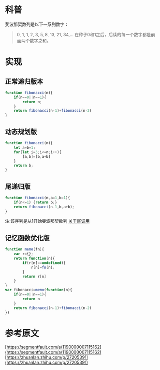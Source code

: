 # 科普
斐波那契数列是以下一系列数字：
> 0, 1, 1, 2, 3, 5, 8, 13, 21, 34,...
在种子0和1之后，后续的每一个数字都是前面两个数字之和。
# 实现
## 正常递归版本
```javascript
function fibonacci(n){
    if(n==0||n==1){
        return n;
    }
    return fibonacci(n-1)+fibonacci(n-2)
}
```
## 动态规划版
```javascript
function fibonacci(n){
    let a=b=1;
    for(let i=3;i<=n;i++){
        [a,b]=[b,a+b]
    }
    return b;
}
```
## 尾递归版
```javascript
function fibonacci(n,a=1,b=1){
    if(n<=1) {return b;}
    return fibonacci(n-1,b,a+b);
}
```
注:该序列是从1开始斐波那契数列
[关于尾调用](http://es6.ruanyifeng.com/#docs/function#%E5%B0%BE%E8%B0%83%E7%94%A8%E4%BC%98%E5%8C%96)
## 记忆函数优化版
```javascript
function memo(fn){
    var r={};
    return function(n){
        if(r[n]==undefined){
            r[n]=fn(n);
        }
        return r[n]
    }
}
var fibonacci=memo(function(n){
    if(n==0||n==1){
        return n
    }
    return fibonacci(n-1)+fibonacci(n-2)
})
```
# 参考原文
[https://segmentfault.com/a/1190000007115162](https://segmentfault.com/a/1190000007115162)
[https://zhuanlan.zhihu.com/p/27205391](https://zhuanlan.zhihu.com/p/27205391)